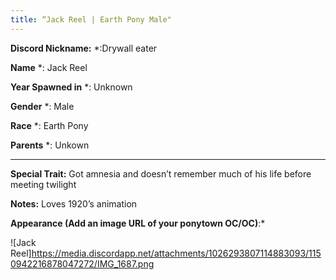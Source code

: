 ```yaml
---
title: “Jack Reel | Earth Pony Male"
---
```


**Discord Nickname:** *:Drywall eater

**Name** *: Jack Reel

**Year Spawned in** *: Unknown 

**Gender** *: Male

**Race** *: Earth Pony

**Parents** *: Unkown 

---

**Special Trait:** Got amnesia and doesn’t remember much of his life before meeting twilight 


**Notes:** Loves 1920’s animation 

**Appearance (Add an image URL of your ponytown OC/OC)**:* 

![Jack Reel]https://media.discordapp.net/attachments/1026293807114883093/1150942216878047272/IMG_1687.png 
